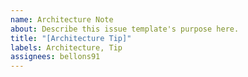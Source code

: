 ```yaml
---
name: Architecture Note
about: Describe this issue template's purpose here.
title: "[Architecture Tip]"
labels: Architecture, Tip
assignees: bellons91
---
```



